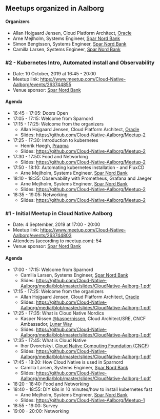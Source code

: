 ## Meetups organized in Aalborg

#### Organizers

 - Allan Hojgaard Jensen, Cloud Platform Architect, [Oracle](https://www.oracle.com)
 - Arne Mejlholm, Systems Engineer, [Spar Nord Bank](https://www.sparnord.dk/)
 - Simon Bengtsson, Systems Engineer, [Spar Nord Bank](https://www.sparnord.dk/)
 - Camilla Larsen, Systems Engineer, [Spar Nord Bank](https://www.sparnord.dk/)

### #2 - Kubernetes Intro, Automated install and Observability

 - Date: 10 October, 2019 at 16:45 - 20:00
 - Meetup link: https://www.meetup.com/Cloud-Native-Aalborg/events/263744855
 - Venue sponsor: [Spar Nord Bank](https://www.sparnord.dk/)

#### Agenda

 - 16:45 - 17:05: Doors Open 
 - 17:05 - 17:15: Welcome from Sparnord 
 - 17:15 - 17:25: Welcome from the organizers 
   - Allan Hojgaard Jensen, Cloud Platform Architect, [Oracle](https://www.oracle.com)
   - Slides: https://github.com/Cloud-Native-Aalborg/Meetup-2
 - 17:25 - 17:30: Introduction to kubernetes 
   - Henrik Høegh, [Praqma](https://praqma.com)
   - Slides: https://github.com/Cloud-Native-Aalborg/Meetup-2
 - 17:30 - 17:50: Food and Networking 
   - Slides: https://github.com/Cloud-Native-Aalborg/Meetup-2
 - 17:50 - 18:10: Automating kubernetes installation - and FluxCD 
   - Arne Mejlholm, Systems Engineer, [Spar Nord Bank](https://www.sparnord.dk/)
 - 18:10 - 18:35: Observability with Prometheus, Grafana and Jaeger 
   - Arne Mejlholm, Systems Engineer, [Spar Nord Bank](https://www.sparnord.dk/)
   - Slides: https://github.com/Cloud-Native-Aalborg/Meetup-2
 - 18:35 - 19:05: Networking 
   - Slides: https://github.com/Cloud-Native-Aalborg/Meetup-2

### #1 - Initial Meetup in Cloud Native Aalborg

 - Date: 4 September, 2019 at 17:00 - 20:00
 - Meetup link: https://www.meetup.com/Cloud-Native-Aalborg/events/263744803
 - Attendees (according to meetup.com): 54
 - Venue sponsor: [Spar Nord Bank](https://www.sparnord.dk/)

#### Agenda

 - 17:00 - 17:15: Welcome from Sparnord 
   - Camilla Larsen, Systems Engineer, [Spar Nord Bank](https://www.sparnord.dk/)
   - Slides: https://github.com/Cloud-Native-Aalborg/media/blob/master/slides/CloudNative-Aalborg-1.pdf
 - 17:15 - 17:25: Welcome from the organizers 
   - Allan Hojgaard Jensen, Cloud Platform Architect, [Oracle](https://www.oracle.com)
   - Slides: https://github.com/Cloud-Native-Aalborg/media/blob/master/slides/CloudNative-Aalborg-1.pdf
 - 17:25 - 17:35: What is Cloud Native Nordics 
   - Kasper Nissen [@kaspernissen](https://github.com/kaspernissen), Cloud Architect/SRE, CNCF Ambassador, [Lunar Way](https://lunarway.com)
   - Slides: https://github.com/Cloud-Native-Aalborg/media/blob/master/slides/CloudNative-Aalborg-1.pdf
 - 17:35 - 17:45: What is Cloud Native 
   - Ihor Dvoretskyi, [Cloud Native Computing Foundation (CNCF)](https://www.cncf.io/)
   - Slides: https://github.com/Cloud-Native-Aalborg/media/blob/master/slides/CloudNative-Aalborg-1.pdf
 - 17:45 - 18:20: How Cloud Native is used in Sparnord 
   - Camilla Larsen, Systems Engineer, [Spar Nord Bank](https://www.sparnord.dk/)
   - Slides: https://github.com/Cloud-Native-Aalborg/media/blob/master/slides/CloudNative-Aalborg-1.pdf
 - 18:20 - 18:40: Food and Networking 
 - 18:40 - 18:55: DIY k8s in 10 minutes/how to install kubernetes fast 
   - Arne Mejlholm, Systems Engineer, [Spar Nord Bank](https://www.sparnord.dk/)
   - Slides: https://github.com/Cloud-Native-Aalborg/Meetup-1
 - 18:55 - 19:00: Survey 
 - 19:00 - 20:00: Networking 
